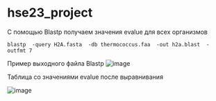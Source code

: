 # hse23_project
С помощью Blastp получаем значения evalue для всех организмов
```
blastp  -query H2A.fasta  -db thermococcus.faa  -out h2a.blast  -outfmt 7
```
Пример выходного файла Blastp
![image](https://github.com/Dianak6/hse23_project/assets/114064027/fb3c2618-7095-4156-9bd3-c4107638bdae)

Таблица со значениями evalue после выравнивания

![image](https://github.com/Dianak6/hse23_project/assets/114064027/c630d54f-cc65-4a35-9fe2-d476c72fcb9c)
